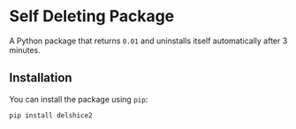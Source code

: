 # Self Deleting Package

A Python package that returns `0.01` and uninstalls itself automatically after 3 minutes.

## Installation

You can install the package using `pip`:

```sh
pip install delshice2
